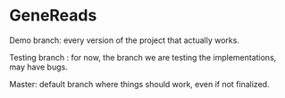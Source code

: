 # GeneReads
Demo branch: every version of the project that actually works.

Testing branch : for now, the branch we are testing the implementations, may have bugs.

Master: default branch where things should work, even if not finalized. 
